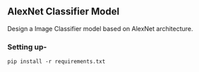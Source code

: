 ## AlexNet Classifier Model
Design a Image Classifier model based on AlexNet architecture. 

### Setting up-
~~~
pip install -r requirements.txt
~~~